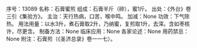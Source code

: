 序号：13089
名称：石膏蜜煎
组成：石膏半斤（碎），蜜1斤。
出处：《外台》卷三引《集验方》。
主治：天行热病，口苦，喉中鸣。
加减：None
功效：下气除热。
用法用量：以水3升，煮石膏取2升，乃纳蜜，复煎取1升，去滓。含如枣核许，尽更含。
制备方法：None
临床应用：None
各家论述：None
用药禁忌：None
附注：石膏煎（《圣济总录》卷一一七）。
